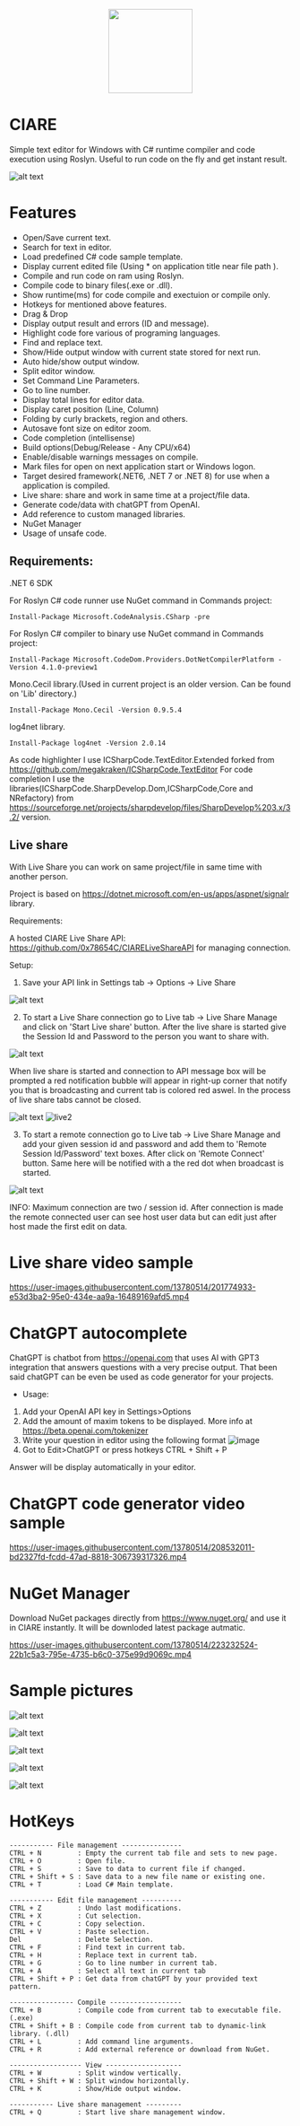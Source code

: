 <p align="center">
  <img src="https://github.com/0x78654C/CIARE/blob/main/Media/ciare.png" width=150>
</p>

# CIARE
Simple text editor for Windows with C# runtime compiler and code execution using Roslyn.
Useful to run code on the fly and get instant result.

![alt text](https://github.com/0x78654C/CIARE/blob/1.4.0-tabs/Media/ciare_2.0.0.png?raw=true)

# Features

 - Open/Save current text.
 - Search for text in editor.
 - Load predefined C# code sample template.
 - Display current edited file (Using * on application title near file path ).
 - Compile and run code on ram using Roslyn.
 - Compile code to binary files(.exe or .dll).
 - Show runtime(ms) for code compile and exectuion or compile only.
 - Hotkeys for mentioned above features. 
 - Drag & Drop
 - Display output result and errors (ID and message).
 - Highlight code fore various of programing languages.
 - Find and replace text.
 - Show/Hide output window with current state stored for next run.
 - Auto hide/show output window.
 - Split editor window.
 - Set Command Line Parameters.
 - Go to line number.
 - Display total lines for editor data.
 - Display caret position (Line, Column)
 - Folding by curly brackets, region and others.
 - Autosave font size on editor zoom.
 - Code completion (intellisense)
 - Build options(Debug/Release - Any CPU/x64)
 - Enable/disable warnings messages on compile.
 - Mark files for open on next application start or Windows logon.
 - Target desired framework(.NET6, .NET 7 or .NET 8) for use when a application is compiled.
 - Live share: share and work in same time at a project/file data.
 - Generate code/data with chatGPT from OpenAI.
 - Add reference to custom managed libraries.
 - NuGet Manager
 - Usage of unsafe code.

## Requirements:

.NET 6 SDK

 For Roslyn C# code runner use NuGet command in Commands project:
 ```
 Install-Package Microsoft.CodeAnalysis.CSharp -pre
 ```

 For Roslyn C# compiler to binary use NuGet command in Commands project:
 ```
 Install-Package Microsoft.CodeDom.Providers.DotNetCompilerPlatform -Version 4.1.0-preview1
 ```

 Mono.Cecil library.(Used in current project is an older version. Can be found on 'Lib' directory.)
 ```
 Install-Package Mono.Cecil -Version 0.9.5.4
 ```

 log4net library.
 ```
 Install-Package log4net -Version 2.0.14
 ```

 As code highlighter I use ICSharpCode.TextEditor.Extended forked from https://github.com/megakraken/ICSharpCode.TextEditor
 For code completion I use the libraries(ICSharpCode.SharpDevelop.Dom,ICSharpCode,Core and NRefactory)
 from https://sourceforge.net/projects/sharpdevelop/files/SharpDevelop%203.x/3.2/ version.

## Live share

 With Live Share you can work on same project/file in same time with another person. 

 Project is based on https://dotnet.microsoft.com/en-us/apps/aspnet/signalr library.

 Requirements: 
 
  A hosted CIARE Live Share API: https://github.com/0x78654C/CIARELiveShareAPI 
  for managing connection.

 Setup:
 1. Save your API link in Settings tab -> Options -> Live Share

![alt text](https://github.com/0x78654C/CIARE/blob/main/Media/ls_setting.png?raw=true)

 2. To start a Live Share connection go to Live tab -> Live Share Manage and click on 'Start Live share' button.
    After the live share is started give the Session Id and Password to the person you want to share with.

![alt text](https://github.com/0x78654C/CIARE/blob/main/Media/ls_start.png?raw=true)

 When live share is started and connection to API message box will be prompted a red notification bubble will appear in right-up corner that notify you that is broadcasting and current tab is colored red aswel. 
 In the process of live share tabs cannot be closed.

![alt text](https://github.com/0x78654C/CIARE/blob/main/Media/ls_notify.png?raw=true)
![live2](https://github.com/0x78654C/CIARE/assets/13780514/fc1a8915-4439-4b5c-88f4-d957ece90f2e)

 3. To start a remote connection go to Live tab -> Live Share Manage and add your given session id and password 
    and add them to 'Remote Session Id/Password' text boxes. After click on 'Remote Connect' button.
    Same here will be notified with a the red dot when broadcast is started.

![alt text](https://github.com/0x78654C/CIARE/blob/main/Media/ls_remote.png?raw=true)

INFO: Maximum connection are two / session id.
After connection is made the remote connected user can see host user data but can edit just after host made the first edit on data.

# Live share video sample

https://user-images.githubusercontent.com/13780514/201774933-e53d3ba2-95e0-434e-aa9a-16489169afd5.mp4

# ChatGPT autocomplete
  
 ChatGPT is chatbot from https://openai.com that uses AI with GPT3 integration that answers questions with a very precise output.
 That been said chatGPT can be even be used as code generator for your projects.
 * Usage:
 1. Add your OpenAI API key in Settings>Options
 2. Add the amount of maxim tokens to be displayed. More info at https://beta.openai.com/tokenizer
 1. Write your question in editor using the following format ![image](https://user-images.githubusercontent.com/13780514/208530240-81cc2960-c6a8-484b-9e35-06f5a1f151ba.png)
 2. Got to Edit>ChatGPT or press hotkeys CTRL + Shift + P

 Answer will be display automatically in your editor.

# ChatGPT code generator video sample

https://user-images.githubusercontent.com/13780514/208532011-bd2327fd-fcdd-47ad-8818-306739317326.mp4


# NuGet Manager

Download NuGet packages directly from https://www.nuget.org/ and use it in CIARE instantly. It will be downloded latest package autmatic. 


https://user-images.githubusercontent.com/13780514/223232524-22b1c5a3-795e-4735-b6c0-375e99d9069c.mp4


# Sample pictures
![alt text](https://github.com/0x78654C/CIARE/blob/main/Media/ciare_inteli.png?raw=true)

![alt text](https://github.com/0x78654C/CIARE/blob/main/Media/ciare_split2.png?raw=true)

![alt text](https://github.com/0x78654C/CIARE/blob/main/Media/ciare_split.png?raw=true)

![alt text](https://github.com/0x78654C/CIARE/blob/main/Media/ciare_menu.png?raw=true)

![alt text](https://github.com/0x78654C/CIARE/blob/main/Media/ciare_recursion.png?raw=true)

# HotKeys
```
----------- File management --------------- 
CTRL + N         : Empty the current tab file and sets to new page.
CTRL + O         : Open file.
CTRL + S         : Save to data to current file if changed.
CTRL + Shift + S : Save data to a new file name or existing one.
CTRL + T         : Load C# Main template.

----------- Edit file management ----------
CTRL + Z         : Undo last modifications.
CTRL + X         : Cut selection.
CTRL + C         : Copy selection.
CTRL + V         : Paste selection.
Del              : Delete Selection.
CTRL + F         : Find text in current tab.
CTRL + H         : Replace text in current tab.
CTRL + G         : Go to line number in current tab.
CTRL + A         : Select all text in current tab
CTRL + Shift + P : Get data from chatGPT by your provided text pattern.

---------------- Compile ------------------
CTRL + B         : Compile code from current tab to executable file. (.exe)
CTRL + Shift + B : Compile code from current tab to dynamic-link library. (.dll)
CTRL + L         : Add command line arguments.
CTRL + R         : Add external reference or download from NuGet.

------------------ View -------------------
CTRL + W         : Split window vertically.
CTRL + Shift + W : Split window horizontally.
CTRL + K         : Show/Hide output window.

----------- Live share management ---------
CTRL + Q         : Start live share management window.
```
